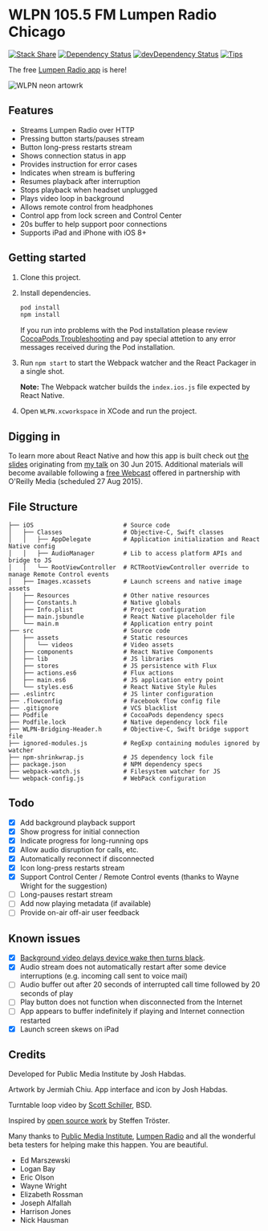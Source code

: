 # WLPN 105.5 FM Lumpen Radio Chicago

[![Stack Share](http://img.shields.io/badge/tech-stack-0690fa.svg?style=flat)](http://stackshare.io/jhabdas/lumpen-radio)
[![Dependency Status](https://david-dm.org/jhabdas/lumpen-radio.svg)](https://david-dm.org/jhabdas/lumpen-radio)
[![devDependency Status](https://david-dm.org/jhabdas/lumpen-radio/dev-status.svg)](https://david-dm.org/jhabdas/lumpen-radio#info=devDependencies)
[![Tips](http://img.shields.io/gratipay/jhabdas.svg)](https://gratipay.com/jhabdas)

The free [Lumpen Radio app](http://appsto.re/us/NdeV7.i) is here!

![WLPN neon artowrk](https://github.com/jhabdas/lumpen-radio/blob/master/photo-original.jpg)

## Features

- Streams Lumpen Radio over HTTP
- Pressing button starts/pauses stream
- Button long-press restarts stream
- Shows connection status in app
- Provides instruction for error cases
- Indicates when stream is buffering
- Resumes playback after interruption
- Stops playback when headset unplugged
- Plays video loop in background
- Allows remote control from headphones
- Control app from lock screen and Control Center
- 20s buffer to help support poor connections
- Supports iPad and iPhone with iOS 8+

## Getting started

1. Clone this project.
2. Install dependencies.

    ```sh
    pod install
    npm install
    ```

    If you run into problems with the Pod installation please review [CocoaPods Troubleshooting](https://guides.cocoapods.org/using/troubleshooting.html) and pay special attetion to any error messages received during the Pod installation.

3. Run `npm start` to start the Webpack watcher and the React Packager in a single shot.

   **Note:** The Webpack watcher builds the `index.ios.js` file expected by React Native.

4. Open `WLPN.xcworkspace` in XCode and run the project.

## Digging in

To learn more about React Native and how this app is built check out [the slides](http://slides.com/jhabdas/streaming-audio-react-native/) originating from [my talk](http://www.meetup.com/React-Chicago/events/222510246/) on <time datetime="2015-06-30 18:00">30 Jun 2015</time>. Additional materials will become available following a [free Webcast](http://www.oreilly.com/pub/e/3483) offered in partnership with O'Reilly Media (scheduled <time datetime="2015-08-27 18:00">27 Aug 2015</time>).

## File Structure

    ├── iOS                         # Source code
    │   ├── Classes                 # Objective-C, Swift classes
    │   │   ├── AppDelegate         # Application initialization and React Native config
    │   │   ├── AudioManager        # Lib to access platform APIs and bridge to JS
    │   │   └── RootViewController  # RCTRootViewController override to manage Remote Control events
    │   ├── Images.xcassets         # Launch screens and native image assets
    │   ├── Resources               # Other native resources
    │   ├── Constants.h             # Native globals
    │   ├── Info.plist              # Project configuration
    │   ├── main.jsbundle           # React Native placeholder file
    │   └── main.m                  # Application entry point
    ├── src                         # Source code
    │   ├── assets                  # Static resources
    │   │   └── videos              # Video assets
    │   ├── components              # React Native Components
    │   ├── lib                     # JS libraries
    │   ├── stores                  # JS persistence with Flux
    │   ├── actions.es6             # Flux actions
    │   ├── main.es6                # JS application entry point
    │   └── styles.es6              # React Native Style Rules
    ├── .eslintrc                   # JS linter configuration
    ├── .flowconfig                 # Facebook flow config file
    ├── .gitignore                  # VCS blacklist
    ├── Podfile                     # CocoaPods dependency specs
    ├── Podfile.lock                # Native dependency lock file
    ├── WLPN-Bridging-Header.h      # Objective-C, Swift bridge support file
    ├── ignored-modules.js          # RegExp containing modules ignored by watcher
    ├── npm-shrinkwrap.js           # JS dependency lock file
    ├── package.json                # NPM dependency specs
    ├── webpack-watch.js            # Filesystem watcher for JS
    └── webpack-config.js           # WebPack configuration

## Todo

- [x] Add background playback support
- [x] Show progress for initial connection
- [x] Indicate progress for long-running ops
- [x] Allow audio disruption for calls, etc.
- [x] Automatically reconnect if disconnected
- [x] Icon long-press restarts stream
- [x] Support Control Center / Remote Control events (thanks to Wayne Wright for the suggestion)
- [ ] Long-pauses restart stream
- [ ] Add now playing metadata (if available)
- [ ] Provide on-air off-air user feedback

## Known issues

- [x] [Background video delays device wake then turns black](https://github.com/brentvatne/react-native-video/issues/44).
- [x] Audio stream does not automatically restart after some device interruptions (e.g. incoming call sent to voice mail)
- [ ] Audio buffer out after 20 seconds of interrupted call time followed by 20 seconds of play
- [ ] Play button does not function when disconnected from the Internet
- [ ] App appears to buffer indefinitely if playing and Internet connection restarted
- [x] Launch screen skews on iPad

## Credits

Developed for Public Media Institute by Josh Habdas.

Artwork by Jermiah Chiu.
App interface and icon by Josh Habdas.

Turntable loop video by [Scott Schiller](http://www.scottschiller.com/), BSD.

Inspired by [open source work](https://github.com/stetro/domradio-ios/) by Steffen Tröster.

Many thanks to [Public Media Institute](http://www.publicmediainstitute.com/), [Lumpen Radio](http://www.lumpenradio.com) and all the wonderful beta testers for helping make this happen. You are beautiful.

- Ed Marszewski
- Logan Bay
- Eric Olson
- Wayne Wright
- Elizabeth Rossman
- Joseph Alfallah
- Harrison Jones
- Nick Hausman

